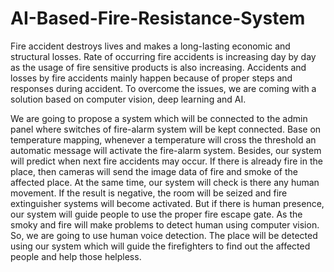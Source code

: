 # AI-Based-Fire-Resistance-System
Fire accident destroys lives and makes a long-lasting economic and structural losses. Rate of occurring fire accidents is increasing day by day as the usage of fire sensitive products is also increasing. Accidents and losses by fire accidents mainly happen because of proper steps and responses during accident. To overcome the issues, we are coming with a solution based on computer vision, deep learning and AI.

We are going to propose a system which will be connected to the admin panel where switches of fire-alarm system will be kept connected. Base on temperature mapping, whenever a temperature will cross the threshold an automatic message will activate the fire-alarm system. Besides, our system will predict when next fire accidents may occur. If there is already fire in the place, then cameras will send the image data of fire and smoke of the affected place. At the same time, our system will check is there any human movement. If the result is negative, the room will be seized and fire extinguisher systems will become activated. But if there is human presence, our system will guide people to use the proper fire escape gate. As the smoky and fire will make problems to detect human using computer vision. So, we are going to use human voice detection. The place will be detected using our system which will guide the firefighters to find out the affected people and help those helpless.

